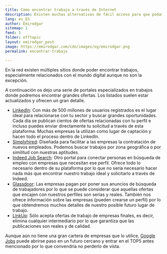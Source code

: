 ```yaml
---
title: Cómo encontrar trabajo a través de Internet
description: Existen muchas alternativas de fácil acceso para que podamos encontrar nuestro trabajo ideal
lang: es_ES
author: Emirodgar
sitemap: 1
feed: 1
folder: offtopic
layout: emirodgar_post
image: https://emirodgar.com/cdn/images/og/emirodgar.png
permalink: encontrar-trabajo

---
```



En la red existen múltiples sitios donde poder encontrar trabajos, especialmente relacionados con el mundo digital aunque no son la excepción.

A continuación os dejo una serie de portales especializados en trabajos donde podremos encontrar grandes ofertas. Los listados suelen estar actualizados y ofrecen un gran detalle.

 - [LinkedIn](https://www.linkedin.com/): Con más de 500 millones de usuarios registrados es el lugar ideal para relacionarse con tu sector y buscar grandes oportunidades. Cada día se publican cientos de ofertas relacionadas con tu perfil e incluso puedes enviar directamente tu solicitud a través de esta plataforma. Muchas empresas la utilizan como lugar de captación y hacen todo el proceso dentro de LinkedIn.
 - [Simplyhired](https://www.simplyhired.es/): Diseñada para facilitar a las empresas la contratación de nuevos empleados. Podemos buscar trabajos por zona geográfica o por similitud con nuestras aptitudes.
 - [Indeed Job Search](https://www.indeed.es/): Otro portal para conectar personas en búsqueda de empleo con empresas que necesitan ese perfil. Ofrece todo lo necesario dentro de su plataforma por lo que no sería necesario hacer nada más que encontrar nuestro trabajo ideal y solicitarlo a través de Indeed.
 - [Glassdoor](https://www.glassdoor.es):  Las empresas pagan por poner sus anuncios de búsqueda de trabajadores por lo que se puede considerar que aquellas ofertas que encajen con nuestros perfiles son serias y reales. También nos ofrece información sobre las empresas (pueden crearse un perfil) por lo que obtendremos muchos detalles de nuestro posible futuro lugar de trabajo.
 - [LinkUp](https://www.linkup.com/): Sólo acepta ofertas de trabajo de empresas finales, es decir, elimina cualquier intermediario por lo que garantiza que las publicaciones son reales y de calidad.

Aunque aún no tiene una gran cartera de empresas que lo utilice, [Google Jobs](https://jobs.google.com/) puede abrirse paso en un futuro cercano y entrar en el TOP5 antes mencionado por lo que convendría no perderlo de vista.

<!--stackedit_data:
eyJoaXN0b3J5IjpbMTA1MzQxNzM4LC0xNzg2MTYzNzcxXX0=
-->